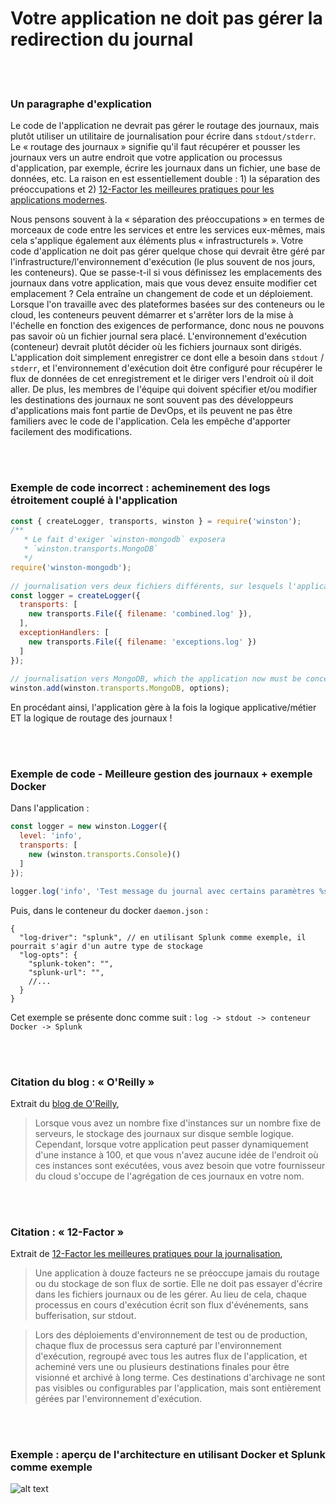 # Votre application ne doit pas gérer la redirection du journal

<br/><br/>

### Un paragraphe d'explication

Le code de l'application ne devrait pas gérer le routage des journaux, mais plutôt utiliser un utilitaire de journalisation pour écrire dans `stdout/stderr`. Le « routage des journaux » signifie qu'il faut récupérer et pousser les journaux vers un autre endroit que votre application ou processus d'application, par exemple, écrire les journaux dans un fichier, une base de données, etc. La raison en est essentiellement double : 1) la séparation des préoccupations et 2) [12-Factor les meilleures pratiques pour les applications modernes](https://12factor.net/logs).

Nous pensons souvent à la « séparation des préoccupations » en termes de morceaux de code entre les services et entre les services eux-mêmes, mais cela s'applique également aux éléments plus « infrastructurels ». Votre code d'application ne doit pas gérer quelque chose qui devrait être géré par l'infrastructure/l'environnement d'exécution (le plus souvent de nos jours, les conteneurs). Que se passe-t-il si vous définissez les emplacements des journaux dans votre application, mais que vous devez ensuite modifier cet emplacement ? Cela entraîne un changement de code et un déploiement. Lorsque l'on travaille avec des plateformes basées sur des conteneurs ou le cloud, les conteneurs peuvent démarrer et s'arrêter lors de la mise à l'échelle en fonction des exigences de performance, donc nous ne pouvons pas savoir où un fichier journal sera placé. L'environnement d'exécution (conteneur) devrait plutôt décider où les fichiers journaux sont dirigés. L'application doit simplement enregistrer ce dont elle a besoin dans `stdout` / `stderr`, et l'environnement d'exécution doit être configuré pour récupérer le flux de données de cet enregistrement et le diriger vers l'endroit où il doit aller. De plus, les membres de l'équipe qui doivent spécifier et/ou modifier les destinations des journaux ne sont souvent pas des développeurs d'applications mais font partie de DevOps, et ils peuvent ne pas être familiers avec le code de l'application. Cela les empêche d'apporter facilement des modifications. 

<br/><br/>

### Exemple de code incorrect : acheminement des logs étroitement couplé à l'application

```javascript
const { createLogger, transports, winston } = require('winston');
/**
   * Le fait d'exiger `winston-mongodb` exposera
   * `winston.transports.MongoDB`
   */
require('winston-mongodb');
 
// journalisation vers deux fichiers différents, sur lesquels l'application doit maintenant se concentrer
const logger = createLogger({
  transports: [
    new transports.File({ filename: 'combined.log' }),
  ],
  exceptionHandlers: [
    new transports.File({ filename: 'exceptions.log' })
  ]
});
 
// journalisation vers MongoDB, which the application now must be concerned with
winston.add(winston.transports.MongoDB, options);
```
En procédant ainsi, l'application gère à la fois la logique applicative/métier ET la logique de routage des journaux !

<br/><br/>

### Exemple de code - Meilleure gestion des journaux + exemple Docker
Dans l'application :
```javascript
const logger = new winston.Logger({
  level: 'info',
  transports: [
    new (winston.transports.Console)()
  ]
});

logger.log('info', 'Test message du journal avec certains paramètres %s', 'certains paramètres', { anything: 'Voici les métadonnées' });
```
Puis, dans le conteneur du docker `daemon.json` :
```json5
{
  "log-driver": "splunk", // en utilisant Splunk comme exemple, il pourrait s'agir d'un autre type de stockage
  "log-opts": {
    "splunk-token": "",
    "splunk-url": "",
    //...
  }
}
```
Cet exemple se présente donc comme suit : `log -> stdout -> conteneur Docker -> Splunk`

<br/><br/>

### Citation du blog : « O'Reilly »

Extrait du [blog de O'Reilly](https://www.oreilly.com/ideas/a-cloud-native-approach-to-logs),
 > Lorsque vous avez un nombre fixe d'instances sur un nombre fixe de serveurs, le stockage des journaux sur disque semble logique. Cependant, lorsque votre application peut passer dynamiquement d'une instance à 100, et que vous n'avez aucune idée de l'endroit où ces instances sont exécutées, vous avez besoin que votre fournisseur du cloud s'occupe de l'agrégation de ces journaux en votre nom.

<br/><br/>

### Citation : « 12-Factor »

Extrait de [12-Factor les meilleures pratiques pour la journalisation](https://12factor.net/logs),
 > Une application à douze facteurs ne se préoccupe jamais du routage ou du stockage de son flux de sortie. Elle ne doit pas essayer d'écrire dans les fichiers journaux ou de les gérer. Au lieu de cela, chaque processus en cours d'exécution écrit son flux d'événements, sans bufferisation, sur stdout.
 
 > Lors des déploiements d'environnement de test ou de production, chaque flux de processus sera capturé par l'environnement d'exécution, regroupé avec tous les autres flux de l'application, et acheminé vers une ou plusieurs destinations finales pour être visionné et archivé à long terme. Ces destinations d'archivage ne sont pas visibles ou configurables par l'application, mais sont entièrement gérées par l'environnement d'exécution.

<br/><br/>

 ### Exemple : aperçu de l'architecture en utilisant Docker et Splunk comme exemple

![alt text](./assets/images/logging-overview.png)

<br/><br/>
